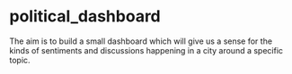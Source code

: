 # political_dashboard
The aim is to build a small dashboard which will give us a sense for the kinds of sentiments and discussions happening in a city around a specific topic.
